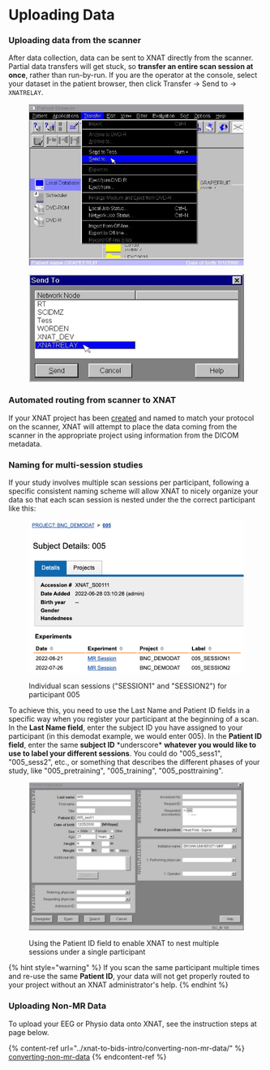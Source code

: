 # Uploading Data

### Uploading data from the scanner

After data collection, data can be sent to XNAT directly from the scanner. Partial data transfers will get stuck, so **transfer an entire scan session at once**, rather than run-by-run. If you are the operator at the console, select your dataset in the patient browser, then click Transfer -> Send to -> `XNATRELAY`.

<figure><img src="../.gitbook/assets/Send to capture (1).jpg" alt=""><figcaption></figcaption></figure>

<figure><img src="../.gitbook/assets/Transfer selector (1).jpg" alt=""><figcaption></figcaption></figure>

### Automated routing from scanner to XNAT

If your XNAT project has been [created](project-creation-in-xnat.md) and named to match your protocol on the scanner, XNAT will attempt to place the data coming from the scanner in the appropriate project using information from the DICOM metadata.&#x20;

### Naming for multi-session studies

If your study involves multiple scan sessions per participant, following a specific consistent naming scheme will allow XNAT to nicely organize your data so that each scan session is nested under the the correct participant like this:

<figure><img src="../.gitbook/assets/Screen Shot 2022-10-26 at 11.34.40 AM (1).png" alt=""><figcaption><p>Individual scan sessions ("SESSION1" and "SESSION2") for participant 005</p></figcaption></figure>

To achieve this, you need to use the Last Name and Patient ID fields in a specific way when you register your participant at the beginning of a scan. In the **Last Name field**, enter the subject ID you have assigned to your participant (in this demodat example, we would enter 005). In the **Patient ID field**, enter the same **subject ID** \*underscore\* **whatever you would like to use to label your different sessions**. You could do "005\_sess1", "005\_sess2", etc., or something that describes the different phases of your study, like "005\_pretraining", "005\_training", "005\_posttraining".

<figure><img src="../.gitbook/assets/multisess.JPG" alt=""><figcaption><p>Using the Patient ID field to enable XNAT to nest multiple sessions under a single participant</p></figcaption></figure>

{% hint style="warning" %}
If you scan the same participant multiple times and re-use the same **Patient ID**, your data will not get properly routed to your project without an XNAT administrator's help.&#x20;
{% endhint %}



### Uploading Non-MR Data

To upload your EEG or Physio data onto XNAT, see the instruction steps at page below.

{% content-ref url="../xnat-to-bids-intro/converting-non-mr-data/" %}
[converting-non-mr-data](../xnat-to-bids-intro/converting-non-mr-data/)
{% endcontent-ref %}



